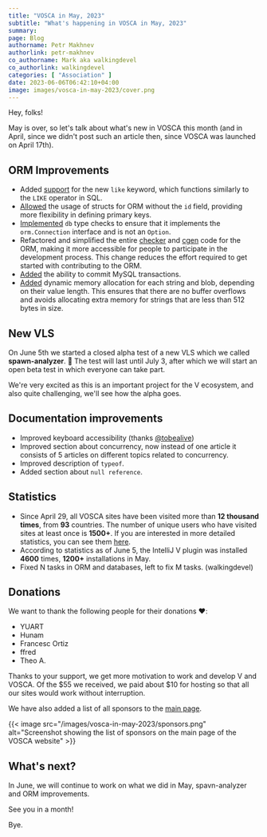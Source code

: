 ```yaml
---
title: "VOSCA in May, 2023"
subtitle: "What's happening in VOSCA in May, 2023"
summary:
page: Blog
authorname: Petr Makhnev
authorlink: petr-makhnev
co_authorname: Mark aka walkingdevel
co_authorlink: walkingdevel
categories: [ "Association" ]
date: 2023-06-06T06:42:10+04:00
image: images/vosca-in-may-2023/cover.png
---
```


Hey, folks!

May is over, so let's talk about what's new in VOSCA this month (and in April, since we
didn't post such an article then, since VOSCA was launched on April 17th).

## ORM Improvements

- Added
[support](https://github.com/vlang/v/pull/18020)
for the new `like` keyword, which functions similarly to the `LIKE` operator in SQL.
- [Allowed](https://github.com/vlang/v/pull/18140)
the usage of structs for ORM without the `id` field,
providing more flexibility in defining primary keys.
- [Implemented](https://github.com/vlang/v/pull/18078)
`db` type checks to ensure that it implements the `orm.Connection` interface and is not an `Option`.
- Refactored and simplified the entire
[checker](https://github.com/vlang/v/pull/18203)
and
[cgen](https://github.com/vlang/v/pull/18070)
code for the ORM, making it more accessible for people to participate in the development process.
This change reduces the effort required to get started with contributing to the ORM.
- [Added](https://github.com/vlang/v/pull/18268)
the ability to commit MySQL transactions.
- [Added](https://github.com/vlang/v/pull/18214)
dynamic memory allocation for each string and blob, depending on their value length.
This ensures that there are no buffer overflows and avoids allocating extra memory for strings that are less than 512 bytes in size.

## New VLS

On June 5th we started a closed alpha test of a new VLS which we called **spawn-analyzer**. 🥳
The test will last until July 3, after which we will start an open beta test in which everyone can
take part.

We're very excited as this is an important project for the V ecosystem, and also quite challenging,
we'll see how the alpha goes.

## Documentation improvements

- Improved keyboard accessibility (thanks [@tobealive](https://github.com/tobealive))
- Improved section about concurrency, now instead of one article it consists of 5 articles on
  different topics related to concurrency.
- Improved description of `typeof`.
- Added section about `null reference`.

## Statistics

- Since April 29, all VOSCA sites have been visited more than **12 thousand times**,
  from **93** countries.
  The number of unique users who have visited sites at least once is **1500+**.
  If you are interested in more detailed statistics, you can see them
  [here](https://analytics.vosca.dev).
- According to statistics as of June 5, the IntelliJ V plugin was installed **4600** times,
  **1200+** installations in May.
- Fixed N tasks in ORM and databases, left to fix M tasks. (walkingdevel)

## Donations

We want to thank the following people for their donations ❤️:

- YUART
- Hunam
- Francesc Ortiz
- ffred
- Theo A.

Thanks to your support, we get more motivation to work and develop V and VOSCA.
Of the $55 we received, we paid about $10 for hosting so that all our sites would work without
interruption.

We have also added a list of all sponsors to the [main page](https://vosca.dev).

{{< image src="/images/vosca-in-may-2023/sponsors.png"
alt="Screenshot showing the list of sponsors on the main page of the VOSCA website" >}}

## What's next?

In June, we will continue to work on what we did in May, spavn-analyzer and ORM improvements.

See you in a month!

Bye.
